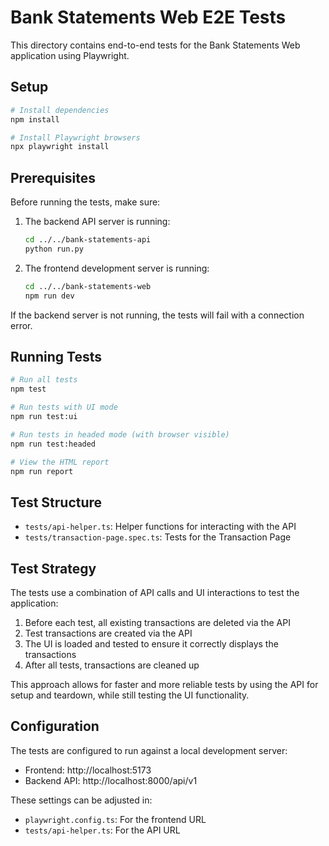 # Bank Statements Web E2E Tests

This directory contains end-to-end tests for the Bank Statements Web application using Playwright.

## Setup

```bash
# Install dependencies
npm install

# Install Playwright browsers
npx playwright install
```

## Prerequisites

Before running the tests, make sure:

1. The backend API server is running:
   ```bash
   cd ../../bank-statements-api
   python run.py
   ```

2. The frontend development server is running:
   ```bash
   cd ../../bank-statements-web
   npm run dev
   ```

If the backend server is not running, the tests will fail with a connection error.

## Running Tests

```bash
# Run all tests
npm test

# Run tests with UI mode
npm run test:ui

# Run tests in headed mode (with browser visible)
npm run test:headed

# View the HTML report
npm run report
```

## Test Structure

- `tests/api-helper.ts`: Helper functions for interacting with the API
- `tests/transaction-page.spec.ts`: Tests for the Transaction Page

## Test Strategy

The tests use a combination of API calls and UI interactions to test the application:

1. Before each test, all existing transactions are deleted via the API
2. Test transactions are created via the API
3. The UI is loaded and tested to ensure it correctly displays the transactions
4. After all tests, transactions are cleaned up

This approach allows for faster and more reliable tests by using the API for setup and teardown, while still testing the UI functionality.

## Configuration

The tests are configured to run against a local development server:

- Frontend: http://localhost:5173
- Backend API: http://localhost:8000/api/v1

These settings can be adjusted in:
- `playwright.config.ts`: For the frontend URL
- `tests/api-helper.ts`: For the API URL
